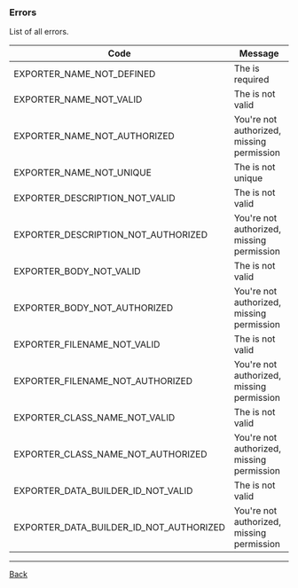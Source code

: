### Errors

List of all errors.

| Code                           | Message                                      |
|--------------------------------|----------------------------------------------|
| EXPORTER_NAME_NOT_DEFINED | The  is required |
| EXPORTER_NAME_NOT_VALID | The  is not valid |
| EXPORTER_NAME_NOT_AUTHORIZED | You're not authorized, missing  permission |
| EXPORTER_NAME_NOT_UNIQUE | The  is not unique |
| EXPORTER_DESCRIPTION_NOT_VALID | The  is not valid |
| EXPORTER_DESCRIPTION_NOT_AUTHORIZED | You're not authorized, missing  permission |
| EXPORTER_BODY_NOT_VALID | The  is not valid |
| EXPORTER_BODY_NOT_AUTHORIZED | You're not authorized, missing  permission |
| EXPORTER_FILENAME_NOT_VALID | The  is not valid |
| EXPORTER_FILENAME_NOT_AUTHORIZED | You're not authorized, missing  permission |
| EXPORTER_CLASS_NAME_NOT_VALID | The  is not valid |
| EXPORTER_CLASS_NAME_NOT_AUTHORIZED | You're not authorized, missing  permission |
| EXPORTER_DATA_BUILDER_ID_NOT_VALID | The  is not valid |
| EXPORTER_DATA_BUILDER_ID_NOT_AUTHORIZED | You're not authorized, missing  permission |

---
[Back](index.md)